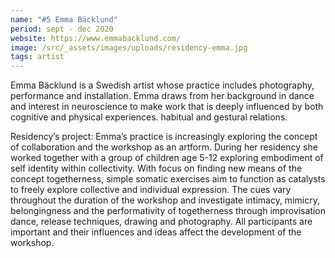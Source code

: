 ```yaml
---
name: "#5 Emma Bäcklund"
period: sept - dec 2020
website: https://www.emmabacklund.com/
image: /src/_assets/images/uploads/residency-emma.jpg
tags: artist
---
```

Emma Bäcklund is a Swedish artist whose practice includes photography,  performance and installation. Emma draws from her background in dance and interest in neuroscience to make work that is deeply influenced by both cognitive and physical experiences. habitual and gestural relations.

Residency’s project: Emma’s practice is increasingly exploring the concept of collaboration and the workshop as an artform. During her residency she worked together with a group of children age 5-12 exploring embodiment of self identity within collectivity. With focus on finding new means of the concept togetherness, simple somatic exercises aim to function as catalysts to freely explore collective and individual expression. The cues vary throughout the duration of the workshop and investigate intimacy, mimicry, belongingness and the performativity of togetherness through improvisation dance, release techniques, drawing and photography. All participants are important and their influences and ideas affect the development of the workshop.